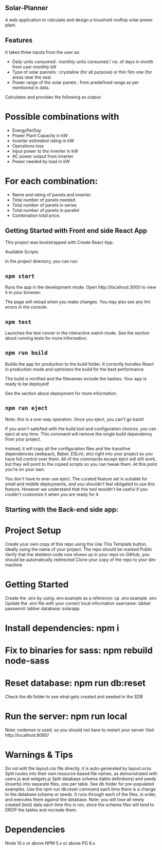 ## Solar-Planner

A web application to calculate and design a houshold rooftop solar power plant. 


## Features 

It takes three inputs from the user as:
- Daily units consumed : monthly units consumed / no. of days in month from user monthly bill
- Type of solar pannels : crystaline (for all purpose) or thin film one (for areas near the sea)
- Power range of the solar panels : from predefined range as per mentioned in data.

Calculates and provides the following as output:

# Possible combinations with
- EnergyPerDay
- Power Plant Capacity in kW 
- Inverter estimated rating in kW
- Operations loss
- Input power to the inverter in kW
- AC power output from inverter
- Power needed by load in kW 

# For each combination:
- Name and rating of panels and inverter.
- Total number of panels needed.
- Total number of panels in series 
- Total number of panels in parallel
- Combination total price.

## Getting Started with Front end side React App

This project was bootstrapped with Create React App.

Available Scripts

In the project directory, you can run:

## `npm start`

Runs the app in the development mode.
Open http://localhost:3000 to view it in your browser.

The page will reload when you make changes.
You may also see any lint errors in the console.

## `npm test`

Launches the test runner in the interactive watch mode.
See the section about running tests for more information.

## `npm run build`

Builds the app for production to the build folder.
It correctly bundles React in production mode and optimizes the build for the best performance.

The build is minified and the filenames include the hashes.
Your app is ready to be deployed!

See the section about deployment for more information.

## `npm run eject`

Note: this is a one-way operation. Once you eject, you can't go back!

If you aren't satisfied with the build tool and configuration choices, you can eject at any time. This command will remove the single build dependency from your project.

Instead, it will copy all the configuration files and the transitive dependencies (webpack, Babel, ESLint, etc) right into your project so you have full control over them. All of the commands except eject will still work, but they will point to the copied scripts so you can tweak them. At this point you're on your own.

You don't have to ever use eject. The curated feature set is suitable for small and middle deployments, and you shouldn't feel obligated to use this feature. However we understand that this tool wouldn't be useful if you couldn't customize it when you are ready for it.


## Starting with the Back-end side app:

# Project Setup

Create your own copy of this repo using the Use This Template button, ideally using the name of your project. The repo should be marked Public
Verify that the skeleton code now shows up in your repo on GitHub, you should be automatically redirected
Clone your copy of the repo to your dev machine

# Getting Started

Create the .env by using .env.example as a reference: cp .env.example .env
Update the .env file with your correct local information
username: labber
password: labber
database: solarapp
# Install dependencies: npm i
# Fix to binaries for sass: npm rebuild node-sass
# Reset database: npm run db:reset
Check the db folder to see what gets created and seeded in the SDB
# Run the server: npm run local
Note: nodemon is used, so you should not have to restart your server
Visit http://localhost:8080/
# Warnings & Tips

Do not edit the layout.css file directly, it is auto-generated by layout.scss
Split routes into their own resource-based file names, as demonstrated with users.js and widgets.js
Split database schema (table definitions) and seeds (inserts) into separate files, one per table. See db folder for pre-populated examples.
Use the npm run db:reset command each time there is a change to the database schema or seeds.
It runs through each of the files, in order, and executes them against the database.
Note: you will lose all newly created (test) data each time this is run, since the schema files will tend to DROP the tables and recreate them.
# Dependencies

Node 10.x or above
NPM 5.x or above
PG 6.x
